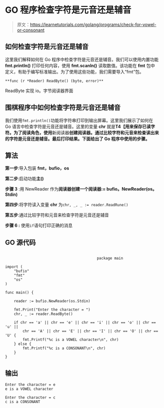 # GO 程序检查字符是元音还是辅音

> 原文：<https://learnetutorials.com/golang/programs/check-for-vowel-or-consonant>

## 如何检查字符是元音还是辅音

这里我们解释如何在 Go 程序中检查字符是元音还是辅音。我们可以使用内置功能 **fmt.println()** 打印任何内容，使用 **fmt.scanln()** 读取数值。该功能在 **fmt** 包中定义，有助于编写标准输出。为了使用这些功能，我们需要导入“fmt”包。

```
**func (r *Reader) ReadByte() (byte, error)** 

```

ReadByte 实现 io。字节阅读器界面

## 围棋程序中如何检查字符是元音还是辅音

我们使用`fmt.println()`功能将字符串打印到输出屏幕。这里我们展示了如何在 Go 语言中检查字符是元音还是辅音。这里的变量 **chr** 就是**T4【用来保存已读字符。为了阅读角色，使用**新阅读器**创建阅读器。通过比较字符和元音来检查读出来的字符是元音还是辅音。最后打印结果。下面给出了 Go 程序中使用的步骤。**

## 算法

**第一步**:导入包装 **fmt，bufio，os**

**第二步**:启动功能**主()**

**步骤 3** :用 NewReader 作为**阅读器创建一个阅读器:= bufio。NewReader(os。Stdin)**

**第四步**:将字符读入变量 **chr** 为`chr, _, _ := reader.ReadRune()`

**第五步**:通过比较字符和元音来检查字符是元音还是辅音

****步骤 6** :** 使用`if`语句打印正确的消息

## GO 源代码

```

                                          package main

import (
    "bufio"
    "fmt"
    "os"
)

func main() {

    reader := bufio.NewReader(os.Stdin)

    fmt.Print("Enter the character = ")
    chr, _ := reader.ReadByte()

    if chr == 'a' || chr == 'e' || chr == 'i' || chr == 'o' || chr == 'u' ||
        chr == 'A' || chr == 'E' || chr == 'I' || chr == 'O' || chr == 'U' {
        fmt.Printf("%c is a VOWEL character\n", chr)
    } else {
        fmt.Printf("%c is a CONSONANT\n", chr)
    }
}

```

## 输出

```
Enter the character = e
e is a VOWEL character

Enter the character = c
c is a CONSONANT 
```